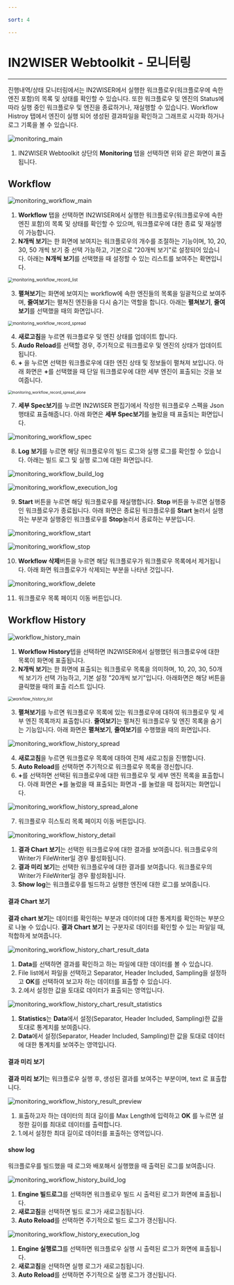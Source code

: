 ```yaml
---

sort: 4

---
```




# IN2WISER Webtoolkit - 모니터링

---
진행내역/상태 모니터링에서는 IN2WISER에서 실행한 워크플로우(워크플로우에 속한 엔진 포함)의 목록 및 상태를 확인할 수 있습니다. 또한 워크플로우 및 엔진의 Status에 따라 실행 중인 워크플로우 및 엔진을 종료하거나, 재실행할 수 있습니다. Workflow Histroy 탭에서 엔진이 실행 되어 생성된 결과파일을 확인하고 그래프로 시각화 하거나 로그 기록을 볼 수 있습니다. 



![monitoring_main](./images/2.5.monitoring_main.png)

1. IN2WISER Webtoolkit 상단의 <b>Monitoring</b> 탭을 선택하면 위와 같은 화면이 표출됩니다.



## Workflow

![monitoring_workflow_main](./images/2.5.monitoring_workflow_main.png)

1. <b>Workflow</b> 탭을 선택하면 IN2WISER에서 실행한 워크플로우(워크플로우에 속한 엔진 포함)의 목록 및 상태를 확인할 수 있으며, 워크플로우에 대한 종료 및 재실행이 가능합니다.
2.  <b>N개씩 보기</b>는 한 화면에 보여지는 워크플로우의 개수를 조절하는 기능이며, 10, 20, 30, 50 개씩 보기 중 선택 가능하고, 기본으로 "20개씩 보기"로 설정되어 있습니다. 아래는 <b>N개씩 보기</b>를 선택했을 때 설정할 수 있는 리스트를 보여주는 확면입니다.

<img src="./images/2.5.monitoring_workflow_record_list.png" alt="monitoring_workflow_record_list" style="zoom:70%;" />



3. <b>펼쳐보기</b>는 화면에 보여지는 workflow에 속한 엔진들의 목록을 일괄적으로 보여주며, <b>줄여보기</b>는 펼쳐진 엔진들을 다시 숨기는 역할을 합니다. 아래는 <b>펼쳐보기</b>, <b>줄여보기</b>를 선택했을 때의 화면입니다.

<img src="./images/2.5.monitoring_workflow_record_spread.png" alt="monitoring_workflow_record_spread" style="zoom:70%;" />

4. <b>새로고침</b>을 누르면 워크플로우 및 엔진 상태를 업데이트 합니다.
5. <b>Audo Reload</b>를 선택할 경우, 주기적으로 워크플로우 및 엔진의 상태가 업데이트 됩니다.
6. <b>+</b> 을 누르면 선택한 워크플로우에 대한 엔진 상태 및 정보들이 펼쳐져 보입니다. 아래 화면은 <b>+</b>를 선택했을 때 단일 워크플로우에 대한 세부 엔진이 표출되는 것을 보여줍니다.

<img src="./images/2.5.monitoring_workflow_record_spread_alone.png" alt="monitoring_workflow_record_spread_alone" style="zoom:60%;" />

7. <b>세부 Spec보기</b>를 누르면 IN2WISER 편집기에서 작성한 워크플로우 스펙을 Json 행태로 표출해줍니다. 아래 화면은 <b>세부 Spec보기</b>를 눌렀을 때 표출되는 화면입니다.

![monitoring_workflow_spec](./images/2.5.monitoring_workflow_spec.png)

8. <b>Log 보기</b>를 누르면 해당 워크플로우의 빌드 로그와 실행 로그를 확인할 수 있습니다. 아래는 빌드 로그 및 실행 로그에 대한 화면입니다.

![monitoring_workflow_build_log](./images/2.5.monitoring_workflow_build_log.png)

![monitoring_workflow_execution_log](./images/2.5.monitoring_workflow_execution_log.png)

9. <b>Start</b> 버튼을 누르면 해당 워크플로우를 재실행합니다. <b>Stop</b> 버튼을 누르면 실행중인 워크플로우가 종료됩니다. 아래 화면은 종료된 워크플로우를 <b>Start</b> 눌러서 실행하는 부분과 실행중인 워크플로우를 <b>Stop</b>눌러서 종료하는 부분입니다.

![monitoring_workflow_start](./images/2.5.monitoring_workflow_start.png)

![monitoring_workflow_stop](./images/2.5.monitoring_workflow_stop.png)

10. <b>Workflow 삭제</b>버튼을 누르면 해당 워크플로우가 워크플로우 목록에서 제거됩니다. 아래 화면 워크플로우가 삭제되는 부분을 나타낸 것입니다. 

![monitoring_workflow_delete](./images/2.5.monitoring_workflow_delete.png)

11. 워크플로우 목록 페이지 이동 버튼입니다.



## Workflow History

![workflow_history_main](./images/2.5.monitoring_workflow_history_main.png)

1. <b>Workflow History</b>텝을 선택하면 IN2WISER에서 실행했던 워크플로우에 대한 목록이 화면에 표출됩니다. 
2. <b>N개씩 보기</b>는 한 화면에 표출되는 워크플로우 목록을 의미하며, 10, 20, 30, 50개씩 보기가 선택 가능하고, 기본 설정 "20개씩 보기"입니다. 아래화면은 해당 버튼을 클릭했을 때의 표출 리스트 입니다.

<img src="./images/2.5.monitoring_workflow_history_list.png" alt="workflow_history_list" style="zoom:67%;" />

3. <b>펼쳐보기</b>를 누르면 워크플로우 목록에 있는 워크플로우에 대하여 워크플로우 및 세부 엔진 목록까지 표출합니다. <b>줄여보기</b>는 펼쳐진 워크플로우 및 엔진 목록을 숨기는 기능입니다. 아래 화면은 <b>펼쳐보기</b>, <b>줄여보기</b>를 수행했을 때의 화면입니다.

![monitoring_workflow_history_spread](./images/2.5.monitoring_workflow_history_spread.png)

4. <b>새로고침</b>을 누르면 워크플로우 목록에 대하여 전체 새로고침을 진행합니다.
5. <b>Auto Reload</b>를 선택하면 주기적으로 워크플로우 목록을 갱신합니다.
6. <b>+</b>를 선택하면 선택된 워크플로우에 대한 워크플로우 및 세부 엔진 목록을 표출합니다. 아래 화면은 <b>+</b>를 눌렀을 때 표출되는 화면과 <b>-</b>를 눌렀을 때 접혀지는 화면입니다.

![monitoring_workflow_history_spread_alone](./images/2.5.monitoring_workflow_history_spread_alone.png)

7. 워크플로우 히스토리 목록 페이지 이동 버튼입니다.



![monitoring_workflow_history_detail](./images/2.5.monitoring_workflow_history_detail.png)

1. <b>결과 Chart 보기</b>는 선택한 워크플로우에 대한 결과를 보여줍니다. 워크플로우의 Writer가 FileWriter일 경우 활성화됩니다. 
2. <b>결과 미리 보기</b>는 선택한 워크플로우에 대한 결과를 보여줍니다. 워크플로우의 Writer가 FileWriter일 경우 활성화됩니다.  
3. <b>Show log</b>는 워크플로우를 빌드하고 실행한 엔진에 대한 로그를 보여줍니다. 



<h4>결과 Chart 보기</h4>

<b>결과 chart 보기</b>는 데이터를 확인하는 부분과  데이터에 대한 통계치를 확인하는 부분으로 나눌 수 있습니다. <b>결과 Chart 보기</b> 는 구분자로 데이터를 확인할 수 있는 파일일 때, 적합하게 보여줍니다.

![monitoring_workflow_history_chart_result_data](./images/2.5.monitoring_workflow_history_chart_result_data.png)

1. <b>Data</b>를 선택하면 결과를 확인하고 하는 파일에 대한 데이터를 볼 수 있습니다. 
2. File list에서 파일을 선택하고 Separator, Header Included, Sampling을 설정하고 <b>OK</b>를 선택하여 보고자 하는 데이터를 표출할 수 있습니다.
3. 2.에서 설정한 값을 토대로 데이터가 표출되는 영역입니다.



![monitoring_workflow_history_chart_result_statistics](./images/2.5.monitoring_workflow_history_chart_result_statistics.png)

1. <b>Statistics</b>는 <b>Data</b>에서 설정(Separator, Header Included, Sampling)한 값을 토대로 통계치를 보여줍니다.
2. <b>Data</b>에서 설정(Separator, Header Included, Sampling)한 값을 토대로 데이터에 대한 통계치를 보여주는 영역입니다.



<h4>결과 미리 보기</h4>

<b>결과 미리 보기</b>는 워크플로우 실행 후, 생성된 결과를 보여주는 부분이며, text 로 표출합니다.

![monitoring_workflow_history_result_preview](./images/2.5.monitoring_workflow_history_result_preview.png)

1. 표출하고자 하는 데이터의 최대 길이를 Max Length에 입력하고 <b>OK</b> 를 누르면 설정한 길이를 최대로 데이터를 출력합니다.
2. 1.에서 설정한 최대 길이로 데이터를 표출하는 영역입니다.



<h4>show log</h4>

워크플로우를 빌드했을 때 로그와 배포해서 실행했을 때 출력된 로그를 보여줍니다.

![monitoring_workflow_history_build_log](./images/2.5.monitoring_workflow_history_build_log.png)

1. <b>Engine 빌드로그</b>를 선택하면 워크플로우 빌드 시 출력된 로그가 화면에 표출됩니다.
2. <b>새로고침</b>을 선택하면 빌드 로그가 새로고침됩니다.
3. <b>Auto Reload</b>를 선택하면 주기적으로 빌드 로그가 갱신됩니다.



![monitoring_workflow_history_execution_log](./images/2.5.monitoring_workflow_history_execution_log.png)

1. <b>Engine 실행로그</b>를 선택하면 워크플로우 실행 시 출력된 로그가 화면에 표출됩니다.
2. <b>새로고침</b>을 선택하면 실행 로그가 새로고침됩니다.
3. <b>Auto Reload</b>를 선택하면 주기적으로 실행 로그가 갱신됩니다.





